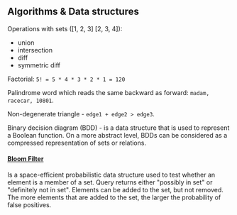 Algorithms & Data structures
-

Operations with sets ([1, 2, 3] [2, 3, 4]):
* union
* intersection
* diff
* symmetric diff

Factorial: `5! = 5 * 4 * 3 * 2 * 1 = 120`

Palindrome word which reads the same backward as forward: `madam, racecar, 10801`.

Non-degenerate triangle - `edge1 + edge2 > edge3`.

Binary decision diagram (BDD) -  is a data structure
that is used to represent a Boolean function.
On a more abstract level, BDDs can be considered
as a compressed representation of sets or relations.

#### [Bloom Filter](https://monosnap.com/file/pgYT6nOzrYcA9Y7Qx5Ed8EGDAO2QvX)

Is a space-efficient probabilistic data structure
used to test whether an element is a member of a set.
Query returns either "possibly in set" or "definitely not in set".
Elements can be added to the set, but not removed.
The more elements that are added to the set, the larger the probability of false positives.
